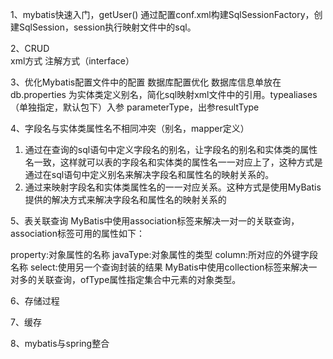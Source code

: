 1、mybatis快速入门，getUser()
通过配置conf.xml构建SqlSessionFactory，创建SqlSession，session执行映射文件中的sql。

2、CRUD  
xml方式 	注解方式（interface）

3、优化Mybatis配置文件中的配置
数据库配置优化  数据库信息单放在db.properties
为实体类定义别名，简化sql映射xml文件中的引用。typealiases （单独指定，默认包下）入参 parameterType，出参resultType 

4、字段名与实体类属性名不相同冲突（别名，mapper定义）
1. 通过在查询的sql语句中定义字段名的别名，让字段名的别名和实体类的属性名一致，这样就可以表的字段名和实体类的属性名一一对应上了，这种方式是通过在sql语句中定义别名来解决字段名和属性名的映射关系的。
2. 通过<resultMap>来映射字段名和实体类属性名的一一对应关系。这种方式是使用MyBatis提供的解决方式来解决字段名和属性名的映射关系的

5、表关联查询
MyBatis中使用association标签来解决一对一的关联查询，association标签可用的属性如下：

property:对象属性的名称
javaType:对象属性的类型
column:所对应的外键字段名称
select:使用另一个查询封装的结果
MyBatis中使用collection标签来解决一对多的关联查询，ofType属性指定集合中元素的对象类型。

6、存储过程

7、缓存

8、mybatis与spring整合